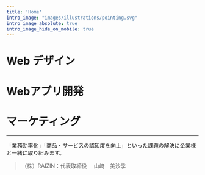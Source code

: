 ```yaml
---
title: 'Home'
intro_image: "images/illustrations/pointing.svg"
intro_image_absolute: true
intro_image_hide_on_mobile: true
---
```


# Web デザイン
# Webアプリ開発
# マーケティング
---  
「業務効率化」「商品・サービスの認知度を向上」といった課題の解決に企業様と一緒に取り組みます。  
> （株）RAIZIN：代表取締役 　山﨑　美沙季